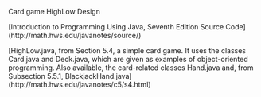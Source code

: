 <p>Card game HighLow Design
<p>[Introduction to Programming Using Java, Seventh Edition Source Code] (http://math.hws.edu/javanotes/source/)
<p>[HighLow.java, from Section 5.4, a simple card game. It uses the classes Card.java and Deck.java, which are given as examples of object-oriented programming. Also available, the card-related classes Hand.java and, from Subsection 5.5.1, BlackjackHand.java] (http://math.hws.edu/javanotes/c5/s4.html)

